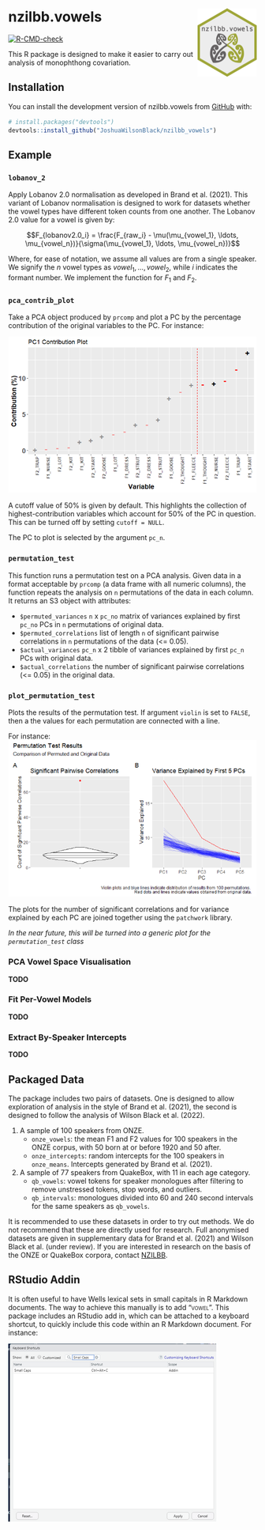 
<!-- README.md is generated from README.Rmd. Please edit that file -->

# nzilbb.vowels <a href="https://joshuawilsonblack.github.io/nzilbb_vowels/"><img src="man/figures/logo.png" align="right" height="138" alt="nzilbb.vowels website" /></a>

<!-- badges: start -->

[![R-CMD-check](https://github.com/JoshuaWilsonBlack/nzilbb_vowels/actions/workflows/R-CMD-check.yaml/badge.svg)](https://github.com/JoshuaWilsonBlack/nzilbb_vowels/actions/workflows/R-CMD-check.yaml)
<!-- badges: end -->

This R package is designed to make it easier to carry out analysis of
monophthong covariation.

## Installation

You can install the development version of nzilbb.vowels from
[GitHub](https://github.com/) with:

``` r
# install.packages("devtools")
devtools::install_github("JoshuaWilsonBlack/nzilbb_vowels")
```

## Example

### `lobanov_2`

Apply Lobanov 2.0 normalisation as developed in Brand et al. (2021).
This variant of Lobanov normalisation is designed to work for datasets
whether the vowel types have different token counts from one another.
The Lobanov 2.0 value for a vowel is given by:

$$F_{lobanov2.0_i} = \frac{F_{raw_i} - \mu(\mu_{vowel_1}, \ldots, \mu_{vowel_n})}{\sigma(\mu_{vowel_1}, \ldots, \mu_{vowel_n})}$$

Where, for ease of notation, we assume all values are from a single
speaker. We signify the $n$ vowel types as $vowel_1, \ldots, vowel_2$,
while $i$ indicates the formant number. We implement the function for
$F_1$ and $F_2$.

### `pca_contrib_plot`

Take a PCA object produced by `prcomp` and plot a PC by the percentage
contribution of the original variables to the PC. For instance:

![](man/images/contrib_plot.png)

A cutoff value of 50% is given by default. This highlights the
collection of highest-contribution variables which account for 50% of
the PC in question. This can be turned off by setting `cutoff = NULL`.

The PC to plot is selected by the argument `pc_n`.

### `permutation_test`

This function runs a permutation test on a PCA analysis. Given data in a
format acceptable by `prcomp` (a data frame with all numeric columns),
the function repeats the analysis on `n` permutations of the data in
each column. It returns an S3 object with attributes:

- `$permuted_variances` `n` x `pc_no` matrix of variances explained by
  first `pc_no` PCs in `n` permutations of original data.
- `$permuted_correlations` list of length `n` of significant pairwise
  correlations in `n` permutations of the data (\<= 0.05).
- `$actual_variances` `pc_n` x 2 tibble of variances explained by first
  `pc_n` PCs with original data.
- `$actual_correlations` the number of significant pairwise correlations
  (\<= 0.05) in the original data.

### `plot_permutation_test`

Plots the results of the permutation test. If argument `violin` is set
to `FALSE`, then a the values for each permutation are connected with a
line.

For instance: ![](man/images/permutation_plot.png)

The plots for the number of significant correlations and for variance
explained by each PC are joined together using the `patchwork` library.

*In the near future, this will be turned into a generic plot for the
`permutation_test` class*

### PCA Vowel Space Visualisation

**TODO**

### Fit Per-Vowel Models

**TODO**

### Extract By-Speaker Intercepts

**TODO**

## Packaged Data

The package includes two pairs of datasets. One is designed to allow
exploration of analysis in the style of Brand et al. (2021), the second
is designed to follow the analysis of Wilson Black et al. (2022).

1.  A sample of 100 speakers from ONZE.
    - `onze_vowels`: the mean F1 and F2 values for 100 speakers in the
      ONZE corpus, with 50 born at or before 1920 and 50 after.
    - `onze_intercepts`: random intercepts for the 100 speakers in
      `onze_means`. Intercepts generated by Brand et al. (2021).
2.  A sample of 77 speakers from QuakeBox, with 11 in each age category.
    - `qb_vowels`: vowel tokens for speaker monologues after filtering
      to remove unstressed tokens, stop words, and outliers.
    - `qb_intervals`: monologues divided into 60 and 240 second
      intervals for the same speakers as `qb_vowels`.

It is recommended to use these datasets in order to try out methods. We
do not recommend that these are directly used for research. Full
anonymised datasets are given in supplementary data for Brand et
al. (2021) and Wilson Black et al. (under review). If you are interested
in research on the basis of the ONZE or QuakeBox corpora, contact
[NZILBB](https://www.canterbury.ac.nz/nzilbb/).

## RStudio Addin

It is often useful to have Wells lexical sets in small capitals in R
Markdown documents. The way to achieve this manually is to add
“<span class="smallcaps">vowel</span>”. This package includes an RStudio
add in, which can be attached to a keyboard shortcut, to quickly include
this code within an R Markdown document. For instance:

![](man/images/addin.png)
